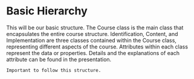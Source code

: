 # Basic Hierarchy


This will be our basic structure. The Course class is the main class that encapsulates the entire course structure. Identification, Content, and Implementation are three classes contained within the Course class, representing different aspects of the course.  Attributes within each class represent the data or properties. Details and the explanations of each attribute can be found in the presentation.


```{figure} ../images/Course-Str.png
Important to follow this structure.
```
